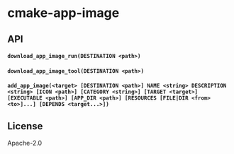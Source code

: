 # cmake-app-image

## API

#### `download_app_image_run(DESTINATION <path>)`

#### `download_app_image_tool(DESTINATION <path>)`

#### `add_app_image(<target> [DESTINATION <path>] NAME <string> DESCRIPTION <string> [ICON <path>] [CATEGORY <string>] [TARGET <target>] [EXECUTABLE <path>] [APP_DIR <path>] [RESOURCES [FILE|DIR <from> <to>]...] [DEPENDS <target...>])`

## License

Apache-2.0
